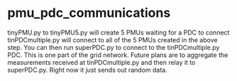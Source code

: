 # pmu_pdc_communications
tinyPMU.py to tinyPMU5.py will create 5 PMUs waiting for a PDC to connect
tinPDCmultiple.py will connect to all of the 5 PMUs created in the above step.
You can then run superPDC.py to connect to the tinPDCmultiple.py PDC.
This is one part of the grid network.
Future plans are to aggregate the measurements received at tinPDCmultiple.py and then relay it to superPDC.py. Right now it just
sends out random data.

